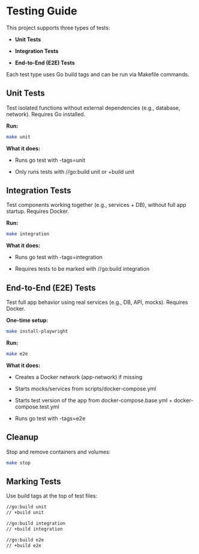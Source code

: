 Testing Guide
=============

This project supports three types of tests:

*   **Unit Tests**

*   **Integration Tests**

*   **End-to-End (E2E) Tests**


Each test type uses Go build tags and can be run via Makefile commands.

Unit Tests
----------

Test isolated functions without external dependencies (e.g., database, network).
Requires Go installed.

**Run:**

```bash
make unit
```

**What it does:**

*   Runs go test with -tags=unit

*   Only runs tests with //go:build unit or +build unit


Integration Tests
-----------------

Test components working together (e.g., services + DB), without full app startup. Requires Docker.

**Run:**

```bash
make integration
```

**What it does:**

*   Runs go test with -tags=integration

*   Requires tests to be marked with //go:build integration


End-to-End (E2E) Tests
----------------------

Test full app behavior using real services (e.g., DB, API, mocks). Requires Docker.

**One-time setup:**

```bash
make install-playwright
```

**Run:**

```bash
make e2e
```

**What it does:**

*   Creates a Docker network (app-network) if missing

*   Starts mocks/services from scripts/docker-compose.yml

*   Starts test version of the app from docker-compose.base.yml + docker-compose.test.yml

*   Runs go test with -tags=e2e


Cleanup
-------

Stop and remove containers and volumes:

```bash
make stop 
```

Marking Tests
-------------

Use build tags at the top of test files:

```bash
//go:build unit
// +build unit 
```

```bash
//go:build integration
// +build integration 
```

```bash
//go:build e2e
// +build e2e 
```